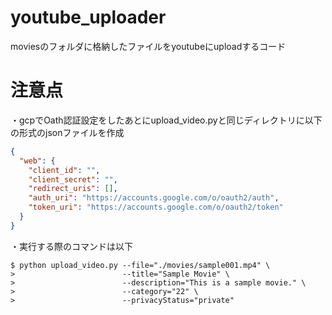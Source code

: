 # youtube_uploader
moviesのフォルダに格納したファイルをyoutubeにuploadするコード

# 注意点
・gcpでOath認証設定をしたあとにupload_video.pyと同じディレクトリに以下の形式のjsonファイルを作成
```json
{
  "web": {
    "client_id": "",
    "client_secret": "",
    "redirect_uris": [],
    "auth_uri": "https://accounts.google.com/o/oauth2/auth",
    "token_uri": "https://accounts.google.com/o/oauth2/token"
  }
}
```
・実行する際のコマンドは以下

```git bash
$ python upload_video.py --file="./movies/sample001.mp4" \
>                        --title="Sample Movie" \                 
>                        --description="This is a sample movie." \
>                        --category="22" \                        
>                        --privacyStatus="private"  

```
